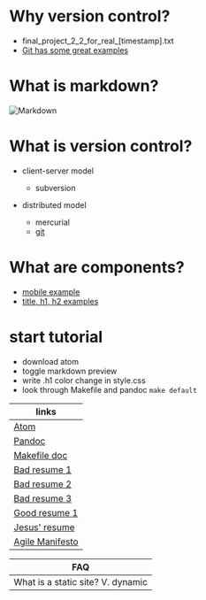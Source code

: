 # Why version control?
  - final_project_2_2_for_real_[timestamp].txt
  - [Git has some great examples](https://git-scm.com/book/en/v2/Getting-Started-About-Version-Control)

# What is markdown?
  ![Markdown](https://i.github-camo.com/c78b3c01ca7753c84d26706b248adf236cda7d4f/68747470733a2f2f636c6f75642e67697468756275736572636f6e74656e742e636f6d2f6173736574732f3337383032332f31303031333038372f32346363633765632d363134392d313165352d393765612d3533613834326137313565612e706e67)

# What is version control?  
- client-server model
  - subversion

- distributed model
  - mercurial
  - [git](https://www.git-scm.com/book/en/v2/images/small-team-flow.png)

# What are components?
  - [mobile example](http://coenraets.org/blog/wp-content/uploads/2014/12/uimockscript.png)
  - [title, h1, h2 examples](https://github.com/adam-p/markdown-here/wiki/Markdown-Cheatsheet)


# start tutorial
  - download atom
  - toggle markdown preview
  - write .h1 color change in style.css
  - look through Makefile and pandoc `make default`

| links               |
|---------------------|
| [Atom](https://atom.io/) |
| [Pandoc](http://pandoc.org/installing.html) |
| [Makefile doc](http://makefiletutorial.com/) |
| [Bad resume 1](http://www.datacollectionservices.net/p/2017/04/bad-resume-sample-example-of-good-resume-format-example-of-good-intended-for-examples-of-good-and-bad-resumes.gif) |
| [Bad resume 2](http://www.craigkunce.com/job-search/bad_resume_sample3.gif) |
| [Bad resume 3](http://nebula.wsimg.com/5b986e1d80ba7a902a9f5cbb35285118?AccessKeyId=1FA960172D5964949643&disposition=0&alloworigin=1) |
| [Good resume 1]() |
| [Jesus' resume]() |
| [Agile Manifesto](http://agilemanifesto.org/) |


| FAQ |
|-------|
| What is a static site? V. dynamic |
